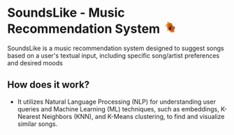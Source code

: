 # SoundsLike - Music Recommendation System <img src="media/3811e3ce1deffc274a2267265811d43b.gif" width="30">
SoundsLike is a music recommendation system designed to suggest songs based on a user's textual input, including specific song/artist preferences and desired moods



## How does it work? 
* It utilizes Natural Language Processing (NLP) for understanding user queries and Machine Learning (ML) techniques, such as embeddings, K-Nearest Neighbors (KNN), and K-Means clustering, to find and visualize similar songs.
